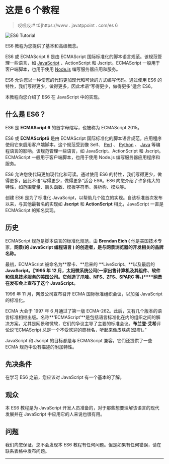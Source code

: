 # 这是 6 个教程

> 哎哎哎:# t0]https://www . javatppoint . com/es 6

![ES6 Tutorial](../Images/fcc040a9037e2d846ab1e26bedc65b07.png)

ES6 教程为您提供了基本和高级概念。

ES6 或 ECMAScript 6 是由 ECMAScript 国际标准化的脚本语言规范。该规范管理一些语言，如 [JavaScript](https://www.javatpoint.com/javascript-tutorial) 、ActionScript 和 Jscript。ECMAScript 一般用于客户端脚本，也用于使用 [Node.js](https://www.javatpoint.com/nodejs-tutorial) 编写服务器应用和服务。

ES6 允许您以一种使您的代码更加现代和可读的方式编写代码。通过使用 ES6 的特性，我们写得更少，做得更多，因此术语“写得更少，做得更多”适合 ES6。

本教程向您介绍了 ES6 在 JavaScript 中的实现。

## 什么是 ES6？

ES6 是 **ECMAScript 6** 的首字母缩写，也被称为 ECMAScript 2015。

ES6 或 **ECMAScript6** 是由 ECMAScript 国际标准化的脚本语言规范。应用程序使用它来启用客户端脚本。这个规范受到像 Self、 [Perl](https://www.javatpoint.com/perl-tutorial) 、 [Python](https://www.javatpoint.com/python-tutorial) 、 [Java](https://www.javatpoint.com/java-tutorial) 等编程语言的影响。该规范管理一些语言，如 JavaScript、ActionScript 和 Jscript。ECMAScript 一般用于客户端脚本，也用于使用 Node.js 编写服务器应用程序和服务。

ES6 允许您使代码更加现代化和可读。通过使用 ES6 的特性，我们写得更少，做得更多，因此术语“写得更少，做得更多”适合 ES6。ES6 向您介绍了许多伟大的特性，如范围变量、箭头函数、模板字符串、类析构、模块等。

创建 ES6 是为了标准化 JavaScript，以帮助几个独立的实现。自该标准首次发布以来，与其他最著名的实现如 **Jscript** 和 **ActionScript** 相比，JavaScript 一直是 ECMAScript 的知名实现。

## 历史

ECMAScript 规范是脚本语言的标准化规范，由 **Brendan Eich (** 他是美国技术专家，**网景(**的 JavaScript 编程语言 **)** 的创造者，是与网景浏览器的开发**相关的品牌名称。**

最初，ECMAScript 被命名为**摩卡、**后来的 **LiveScript、**以及最后的 **JavaScript。【1995 年 12 月，**太阳微系统公司(**一家出售计算机及其组件、软件和[信息技术](https://www.javatpoint.com/it-full-forms)服务的美国公司。它创造了爪哇、NFS、ZFS、SPARC 等。**)****网景**在发布会上宣布了这个 JavaScript。**

1996 年 11 月，网景公司宣布召开 ECMA 国际标准组织会议，以加强 JavaScript 的标准化。

ECMA 大会于 1997 年 6 月通过了第一版 ECMA-262。此后，又有几个版本的语言标准相继出版。名称**‘ECMAScript’**是包括语言标准化在内的组织之间的解决方案，尤其是网景和微软，它们的争议主导了主要的标准会议。**布兰登·艾希**评论说“ECMAScript 总是一个不受欢迎的商标名，听起来像皮肤病(湿疹)。”

JavaScript 和 Jscript 的目标都是与 ECMAScript 兼容，它们还提供了一些 ECMA 规范中没有描述的附加特性。

## 先决条件

在学习 ES6 之前，您应该对 JavaScript 有一个基本的了解。

## 观众

本 ES6 教程是为 JavaScript 开发人员准备的，对于那些想要理解该语言的现代发展并在 JavaScript 中应用它的人来说也很有用。

## 问题

我们向您保证，您不会发现本 ES6 教程有任何问题。但是如果有任何错误，请在联系表格中发布问题。

* * *